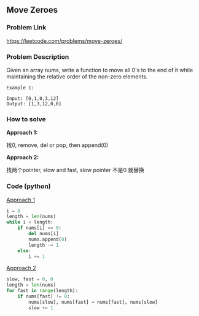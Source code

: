 ## Move Zeroes

### Problem Link
https://leetcode.com/problems/move-zeroes/

### Problem Description 

Given an array nums, write a function to move all 0's to the end of it while maintaining the relative order of the non-zero elements.


```
Example 1:

Input: [0,1,0,3,12]
Output: [1,3,12,0,0]
```

### How to solve 

**Approach 1:** 

找0, remove, del or pop, then append(0)

**Approach 2:** 

找两个pointer, slow and fast, slow pointer 不是0 就替换

### Code (python)

[Approach 1](https://github.com/yanray/leetcode/blob/master/problems/0283Move_Zeroes/0283Move_Zeroes1.py)

```python
i = 0
length = len(nums)
while i < length:
    if nums[i] == 0:
        del nums[i]
        nums.append(0)
        length -= 1
    else:
        i += 1
```

[Approach 2](https://github.com/yanray/leetcode/blob/master/problems/0283Move_Zeroes/0283Move_Zeroes2.py)

```python
slow, fast = 0, 0
length = len(nums)
for fast in range(length): 
    if nums[fast] != 0:
        nums[slow], nums[fast] = nums[fast], nums[slow]
        slow += 1
```
